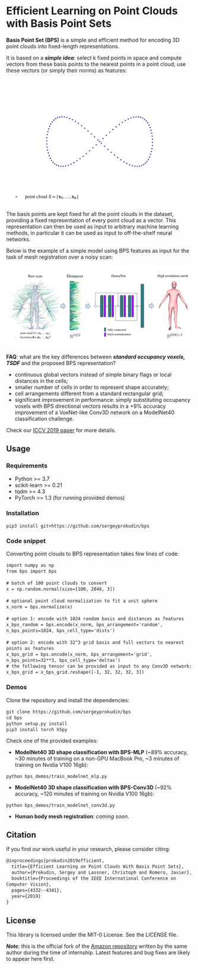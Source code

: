 # Efficient Learning on Point Clouds with Basis Point Sets

**Basis Point Set (BPS)** is a simple and efficient method for encoding 3D point clouds into fixed-length 
representations.

It is based on a _**simple idea**_: select k fixed points in space and compute vectors from  these basis points to the nearest
points in a point cloud; use these vectors (or simply their norms) as features:

![Teaser Image](bps.gif)

The basis points are kept fixed for all the point clouds in the dataset, providing a fixed representation of every 
point cloud as a vector. This representation can then be used  as input to arbitrary machine learning methods, in 
particular it can be used as input to off-the-shelf neural networks. 

Below is the example of a simple model using  BPS features as input for the  task of mesh registration over a 
noisy scan:

![Teaser Image](bps_demo.png)

**FAQ**: what are the key differences between _**standard occupancy voxels, TSDF**_ and the proposed BPS representation?

- continuous global vectors instead of simple binary flags or local distances in the cells;
- smaller number of cells in order to represent shape accurately;
- cell arrangements different from a standard rectangular grid;
- significant improvement in performance: simply substituting occupancy voxels with  BPS directional vectors results 
in a +9% accuracy improvement of a VoxNet-like Conv3D network on a ModelNet40 classification 
challenge.

 Check our [ICCV 2019 paper](https://arxiv.org/abs/1908.09186) for more 
 details.

## Usage
 
### Requirements

- Python >= 3.7
- scikit-learn >= 0.21
- tqdm >= 4.3
- PyTorch >= 1.3 (for running provided demos)

### Installation


```
pip3 install git+https://github.com/sergeyprokudin/bps
```

### Code snippet


Converting point clouds to BPS representation takes few lines of code:

```
import numpy as np
from bps import bps

# batch of 100 point clouds to convert
x = np.random.normal(size=[100, 2048, 3])

# optional point cloud normalization to fit a unit sphere
x_norm = bps.normalize(x)

# option 1: encode with 1024 random basis and distances as features
x_bps_random = bps.encode(x_norm, bps_arrangement='random', n_bps_points=1024, bps_cell_type='dists')

# option 2: encode with 32^3 grid basis and full vectors to nearest points as features
x_bps_grid = bps.encode(x_norm, bps_arrangement='grid', n_bps_points=32**3, bps_cell_type='deltas')
# the following tensor can be provided as input to any Conv3D network:
x_bps_grid = x_bps_grid.reshape([-1, 32, 32, 32, 3])
```

### Demos

Clone the repository and install the dependencies:

```
git clone https://github.com/sergeyprokudin/bps
cd bps
python setup.py install
pip3 install torch h5py
```


Check one of the provided examples:

- **ModelNet40 3D shape classification with BPS-MLP** (~89% accuracy, ~30 minutes of training on a non-GPU MacBook Pro, 
~3 minutes of training on Nvidia V100 16gb):

```
python bps_demos/train_modelnet_mlp.py
```

- **ModelNet40 3D shape classification with BPS-Conv3D** (~92% accuracy, ~120 minutes of training on Nvidia V100 16gb):

```
python bps_demos/train_modelnet_conv3d.py
```

- **Human body mesh registration**: _coming soon_.


## Citation

If you find our work useful in your research, please consider citing:
```
@inproceedings{prokudin2019efficient,
  title={Efficient Learning on Point Clouds With Basis Point Sets},
  author={Prokudin, Sergey and Lassner, Christoph and Romero, Javier},
  booktitle={Proceedings of the IEEE International Conference on Computer Vision},
  pages={4332--4341},
  year={2019}
}
```
## License

This library is licensed under the MIT-0 License. See the LICENSE file.

_**Note**_: this is the official fork of the [Amazon repository](https://github.com/amzn/basis-point-sets) written by the 
same author during the time of internship. Latest features and bug fixes are likely to appear here first. 


